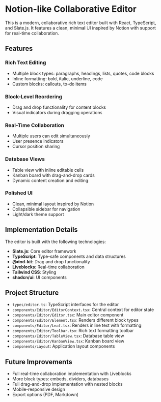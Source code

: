 
# Notion-like Collaborative Editor

This is a modern, collaborative rich text editor built with React, TypeScript, and Slate.js. It features a clean, minimal UI inspired by Notion with support for real-time collaboration.

## Features

### Rich Text Editing
- Multiple block types: paragraphs, headings, lists, quotes, code blocks
- Inline formatting: bold, italic, underline, code
- Custom blocks: callouts, to-do items

### Block-Level Reordering
- Drag and drop functionality for content blocks
- Visual indicators during dragging operations

### Real-Time Collaboration
- Multiple users can edit simultaneously
- User presence indicators
- Cursor position sharing

### Database Views
- Table view with inline editable cells
- Kanban board with drag-and-drop cards
- Dynamic content creation and editing

### Polished UI
- Clean, minimal layout inspired by Notion
- Collapsible sidebar for navigation
- Light/dark theme support

## Implementation Details

The editor is built with the following technologies:
- **Slate.js**: Core editor framework
- **TypeScript**: Type-safe components and data structures
- **@dnd-kit**: Drag and drop functionality
- **Liveblocks**: Real-time collaboration
- **Tailwind CSS**: Styling
- **shadcn/ui**: UI components

## Project Structure

- `types/editor.ts`: TypeScript interfaces for the editor
- `components/Editor/EditorContext.tsx`: Central context for editor state
- `components/Editor/Editor.tsx`: Main editor component
- `components/Editor/Element.tsx`: Renders different block types
- `components/Editor/Leaf.tsx`: Renders inline text with formatting
- `components/Editor/Toolbar.tsx`: Rich text formatting toolbar
- `components/Editor/TableView.tsx`: Database table view
- `components/Editor/KanbanView.tsx`: Kanban board view
- `components/Layout`: Application layout components

## Future Improvements

- Full real-time collaboration implementation with Liveblocks
- More block types: embeds, dividers, databases
- Full drag-and-drop implementation with nested blocks
- Mobile-responsive design
- Export options (PDF, Markdown)
